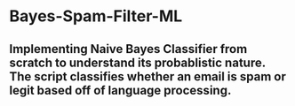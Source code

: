 # Bayes-Spam-Filter-ML

## Implementing Naive Bayes Classifier from scratch to understand its probablistic nature. The script classifies whether an email is spam or legit based off of language processing.
